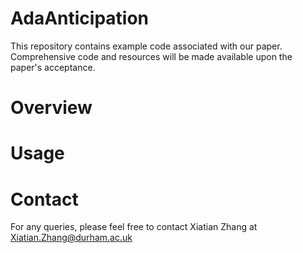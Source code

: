 # AdaAnticipation

This repository contains example code associated with our paper. Comprehensive code and resources will be made available upon the paper's acceptance.

# Overview

# Usage

# Contact
For any queries, please feel free to contact Xiatian Zhang at Xiatian.Zhang@durham.ac.uk
